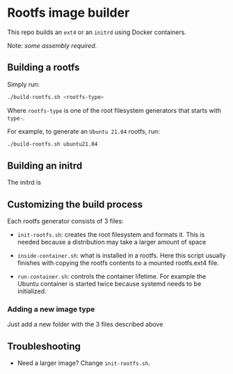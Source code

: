 # Rootfs image builder

This repo builds an `ext4` or an `initrd` using Docker containers.

Note: *some assembly required.*

## Building a rootfs

Simply run:

```bash
./build-rootfs.sh <rootfs-type>
```

Where `rootfs-type` is one of the root filesystem generators that starts with `type-`.

For example, to generate an `Ubuntu 21.04` rootfs, run:

```bash
./build-rootfs.sh ubuntu21.04
```

## Building an initrd

The initrd is

## Customizing the build process

Each rootfs generator consists of 3 files:

- `init-rootfs.sh`: creates the root filesystem and formats it.
This is needed because a distribution may take a larger amount of space

- `inside-container.sh`: what is installed in a rootfs.
Here this script usually finishes with copying the rootfs contents to a mounted rootfs.ext4 file.

- `run-container.sh`: controls the container lifetime. For example the Ubuntu container is started
twice because systemd needs to be initialized.

### Adding a new image type

Just add a new folder with the 3 files described above

## Troubleshooting

- Need a larger image? Change `init-rootfs.sh`.

